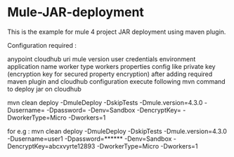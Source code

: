 # Mule-JAR-deployment
This is the example for mule 4 project JAR deployment using maven plugin.

Configuration required :

anypoint cloudhub uri
mule version
user credentials
environment
application name
worker type
workers
properties config like private key (encryption key for secured property encryption)
after adding required maven plugin and cloudhub configuration execute following mvn command to deploy jar on cloudhub

mvn clean deploy -DmuleDeploy -DskipTests -Dmule.version=4.3.0 -Dusername= -Dpassword= -Denv=Sandbox -DencryptKey= -DworkerType=Micro -Dworkers=1

for e.g : mvn clean deploy -DmuleDeploy -DskipTests -Dmule.version=4.3.0 -Dusername=user1 -Dpassword=****** -Denv=Sandbox -DencryptKey=abcxvyrte12893 -DworkerType=Micro -Dworkers=1
